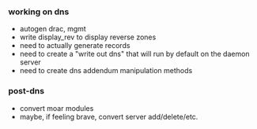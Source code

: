 ### working on dns
* autogen drac, mgmt 
* write display_rev to display reverse zones
* need to actually generate records
* need to create a "write out dns"  that will run by default on the daemon server
* need to create dns addendum manipulation methods

### post-dns
* convert moar modules
* maybe, if feeling brave, convert server add/delete/etc.
